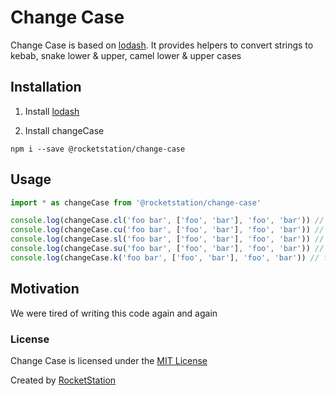 # Change Case

Change Case is based on [lodash](https://github.com/lodash/lodash). It provides helpers to convert strings to kebab, snake lower & upper, camel lower & upper cases

## Installation

1. Install [lodash](https://github.com/lodash/lodash#installation)

2. Install changeCase
```
npm i --save @rocketstation/change-case
```

## Usage

```javascript
import * as changeCase from '@rocketstation/change-case'

console.log(changeCase.cl('foo bar', ['foo', 'bar'], 'foo', 'bar')) // fooBarFooBarFooBar
console.log(changeCase.cu('foo bar', ['foo', 'bar'], 'foo', 'bar')) // FooBarFooBarFooBar
console.log(changeCase.sl('foo bar', ['foo', 'bar'], 'foo', 'bar')) // foo_bar_foo_bar_foo_bar
console.log(changeCase.su('foo bar', ['foo', 'bar'], 'foo', 'bar')) // FOO_BAR_FOO_BAR_FOO_BAR
console.log(changeCase.k('foo bar', ['foo', 'bar'], 'foo', 'bar')) // foo-bar-foo-bar-foo-bar
```

## Motivation

We were tired of writing this code again and again

### License
Change Case is licensed under the [MIT License](http://opensource.org/licenses/MIT)

Created by [RocketStation](http://rstation.io)
